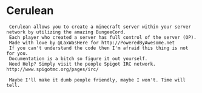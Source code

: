 Cerulean
=======
     Cerulean allows you to create a minecraft server within your server network by utilizing the amazing BungeeCord.
     Each player who created a server has full control of the server (OP).
     Made with love by @LaxWasHere for http://PoweredByAwesome.net
     If you can't understand the code then I'm afraid this thing is not for you.
     Documentation is a bitch so figure it out yourself.
     Need Help? Simply visit the people Spigot IRC network. http://www.spigotmc.org/pages/irc/

     Maybe I'll make it dumb people friendly, maybe I won't. Time will tell.
